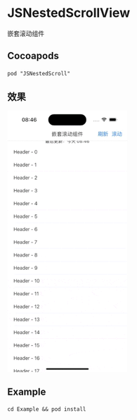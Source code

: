 # JSNestedScrollView
嵌套滚动组件

## Cocoapods

`pod "JSNestedScroll"`

## 效果

![](./Example/JSNestedScrollExample/Source/Resource/video.gif)

## Example

`cd Example && pod install`